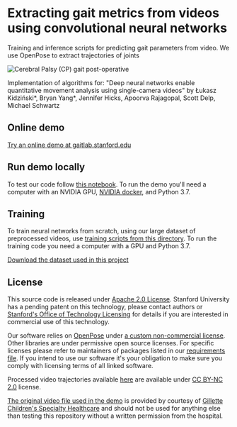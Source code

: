 # Extracting gait metrics from videos using convolutional neural networks

Training and inference scripts for predicting gait parameters from video. We use OpenPose to extract trajectories of joints

![Cerebral Palsy (CP) gait post-operative](https://health-ai.s3.amazonaws.com/static/cp-gait.gif)

Implementation of algorithms for:
"Deep neural networks enable quantitative movement analysis using single-camera videos"
by Łukasz Kidziński*, Bryan Yang*, Jennifer Hicks, Apoorva Rajagopal, Scott Delp, Michael Schwartz

## Online demo

[Try an online demo at gaitlab.stanford.edu](http://gaitlab.stanford.edu/)

## Run demo locally

To test our code follow [this notebook](https://github.com/stanfordnmbl/mobile-gaitlab/blob/master/demo/demo.ipynb). To run the demo you'll need a computer with an NVIDIA GPU, [NVIDIA docker](https://github.com/NVIDIA/nvidia-docker), and Python 3.7.

## Training

To train neural networks from scratch, using our large dataset of preprocessed videos, use [training scripts from this directory](https://github.com/stanfordnmbl/mobile-gaitlab/tree/master/training). To run the training code you need a computer with a GPU and Python 3.7.

[Download the dataset used in this project](https://simtk.org/frs/?group_id=1918)

## License 

This source code is released under [Apache 2.0 License](https://github.com/stanfordnmbl/mobile-gaitlab/blob/master/LICENSE). Stanford University has a pending patent on this technology, please contact authors or [Stanford's Office of Technology Licensing](https://otl.stanford.edu/) for details if you are interested in commercial use of this technology.

Our software relies on [OpenPose](https://github.com/CMU-Perceptual-Computing-Lab/openpose) under [a custom non-commercial license](https://github.com/CMU-Perceptual-Computing-Lab/openpose/blob/master/LICENSE). Other libraries are under permissive open source licenses. For specific licenses please refer to maintainers of packages listed in our [requirements file](https://github.com/stanfordnmbl/mobile-gaitlab/blob/master/requirements.txt). If you intend to use our software it's your obligation to make sure you comply with licensing terms of all linked software.

Processed video trajectories available [here](https://simtk.org/frs/?group_id=1918) are available under [CC BY-NC 2.0](https://creativecommons.org/licenses/by-nc/2.0/) license.

[The original video file used in the demo](https://github.com/stanfordnmbl/mobile-gaitlab/blob/master/demo/in/input.mp4) is provided by courtesy of [Gillette Children's Specialty Healthcare](https://www.gillettechildrens.org/) and should not be used for anything else than testing this repository without a written permission from the hospital.

